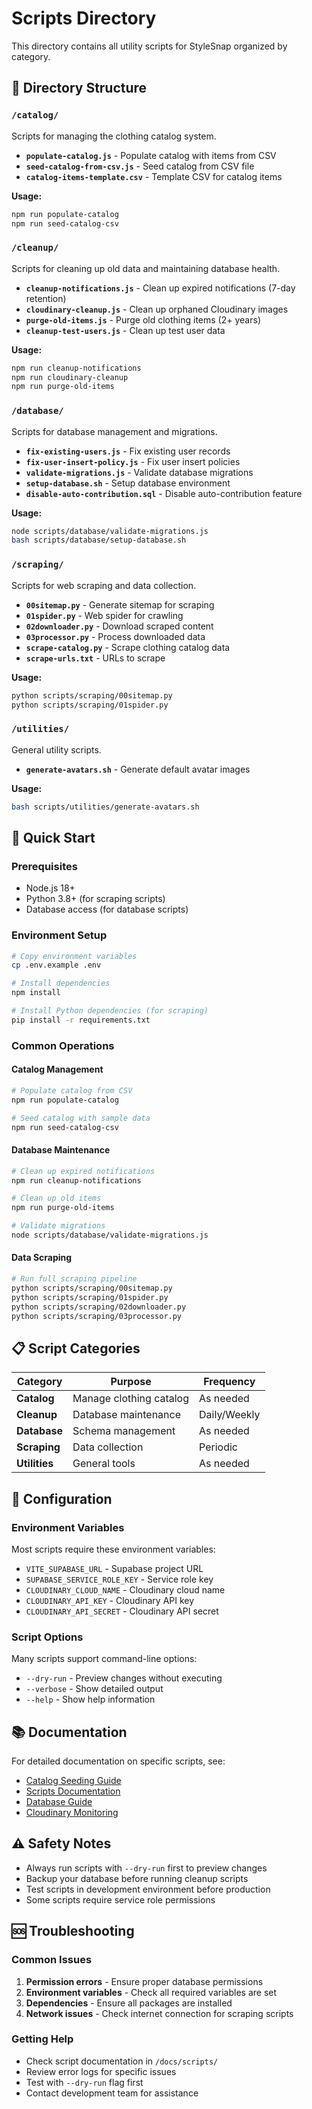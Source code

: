 # Scripts Directory

This directory contains all utility scripts for StyleSnap organized by category.

## 📁 Directory Structure

### `/catalog/`
Scripts for managing the clothing catalog system.

- **`populate-catalog.js`** - Populate catalog with items from CSV
- **`seed-catalog-from-csv.js`** - Seed catalog from CSV file
- **`catalog-items-template.csv`** - Template CSV for catalog items

**Usage:**
```bash
npm run populate-catalog
npm run seed-catalog-csv
```

### `/cleanup/`
Scripts for cleaning up old data and maintaining database health.

- **`cleanup-notifications.js`** - Clean up expired notifications (7-day retention)
- **`cloudinary-cleanup.js`** - Clean up orphaned Cloudinary images
- **`purge-old-items.js`** - Purge old clothing items (2+ years)
- **`cleanup-test-users.js`** - Clean up test user data

**Usage:**
```bash
npm run cleanup-notifications
npm run cloudinary-cleanup
npm run purge-old-items
```

### `/database/`
Scripts for database management and migrations.

- **`fix-existing-users.js`** - Fix existing user records
- **`fix-user-insert-policy.js`** - Fix user insert policies
- **`validate-migrations.js`** - Validate database migrations
- **`setup-database.sh`** - Setup database environment
- **`disable-auto-contribution.sql`** - Disable auto-contribution feature

**Usage:**
```bash
node scripts/database/validate-migrations.js
bash scripts/database/setup-database.sh
```

### `/scraping/`
Scripts for web scraping and data collection.

- **`00sitemap.py`** - Generate sitemap for scraping
- **`01spider.py`** - Web spider for crawling
- **`02downloader.py`** - Download scraped content
- **`03processor.py`** - Process downloaded data
- **`scrape-catalog.py`** - Scrape clothing catalog data
- **`scrape-urls.txt`** - URLs to scrape

**Usage:**
```bash
python scripts/scraping/00sitemap.py
python scripts/scraping/01spider.py
```

### `/utilities/`
General utility scripts.

- **`generate-avatars.sh`** - Generate default avatar images

**Usage:**
```bash
bash scripts/utilities/generate-avatars.sh
```

## 🚀 Quick Start

### Prerequisites
- Node.js 18+
- Python 3.8+ (for scraping scripts)
- Database access (for database scripts)

### Environment Setup
```bash
# Copy environment variables
cp .env.example .env

# Install dependencies
npm install

# Install Python dependencies (for scraping)
pip install -r requirements.txt
```

### Common Operations

#### Catalog Management
```bash
# Populate catalog from CSV
npm run populate-catalog

# Seed catalog with sample data
npm run seed-catalog-csv
```

#### Database Maintenance
```bash
# Clean up expired notifications
npm run cleanup-notifications

# Clean up old items
npm run purge-old-items

# Validate migrations
node scripts/database/validate-migrations.js
```

#### Data Scraping
```bash
# Run full scraping pipeline
python scripts/scraping/00sitemap.py
python scripts/scraping/01spider.py
python scripts/scraping/02downloader.py
python scripts/scraping/03processor.py
```

## 📋 Script Categories

| Category | Purpose | Frequency |
|----------|---------|-----------|
| **Catalog** | Manage clothing catalog | As needed |
| **Cleanup** | Database maintenance | Daily/Weekly |
| **Database** | Schema management | As needed |
| **Scraping** | Data collection | Periodic |
| **Utilities** | General tools | As needed |

## 🔧 Configuration

### Environment Variables
Most scripts require these environment variables:
- `VITE_SUPABASE_URL` - Supabase project URL
- `SUPABASE_SERVICE_ROLE_KEY` - Service role key
- `CLOUDINARY_CLOUD_NAME` - Cloudinary cloud name
- `CLOUDINARY_API_KEY` - Cloudinary API key
- `CLOUDINARY_API_SECRET` - Cloudinary API secret

### Script Options
Many scripts support command-line options:
- `--dry-run` - Preview changes without executing
- `--verbose` - Show detailed output
- `--help` - Show help information

## 📚 Documentation

For detailed documentation on specific scripts, see:
- [Catalog Seeding Guide](../docs/scripts/CATALOG_SEEDING_QUICKSTART.md)
- [Scripts Documentation](../docs/scripts/scripts-readme.md)
- [Database Guide](../docs/guides/DATABASE_GUIDE.md)
- [Cloudinary Monitoring](../docs/guides/CLOUDINARY_MONITORING.md)

## ⚠️ Safety Notes

- Always run scripts with `--dry-run` first to preview changes
- Backup your database before running cleanup scripts
- Test scripts in development environment before production
- Some scripts require service role permissions

## 🆘 Troubleshooting

### Common Issues
1. **Permission errors** - Ensure proper database permissions
2. **Environment variables** - Check all required variables are set
3. **Dependencies** - Ensure all packages are installed
4. **Network issues** - Check internet connection for scraping scripts

### Getting Help
- Check script documentation in `/docs/scripts/`
- Review error logs for specific issues
- Test with `--dry-run` flag first
- Contact development team for assistance
